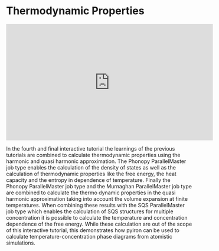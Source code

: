 # Thermodynamic Properties

<iframe width="560" height="315" src="https://www.youtube.com/embed/z1qacVO4d-w" frameborder="0" allow="accelerometer; autoplay; clipboard-write; encrypted-media; gyroscope; picture-in-picture" allowfullscreen></iframe>

In the fourth and final interactive tutorial the learnings of the previous tutorials are combined to calculate thermodynamic properties using the harmonic and quasi harmonic approximation. The Phonopy ParallelMaster job type enables the calculation of the density of states as well as the calculation of thermodynamic properties like the free energy, the heat capacity and the entropy in dependence of temperature. Finally the Phonopy ParallelMaster job type and the Murnaghan ParallelMaster job type are combined to calculate the thermo dynamic properties in the quasi harmonic approximation taking into account the volume expansion at finite temperatures. When combining these results with the SQS ParallelMaster job type which enables the calculation of SQS structures for multiple concentration it is possible to calculate the temperature and concentration dependence of the free energy. While these calculation are out of the scope of this interactive tutorial, this demonstrates how pyiron can be used to calculate temperature-concentration phase diagrams from atomistic simulations.  
